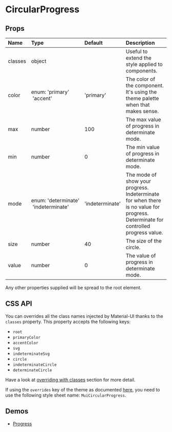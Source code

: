<!--- This documentation is automatically generated, do not try to edit it. -->

# CircularProgress



## Props
| Name | Type | Default | Description |
|:-----|:-----|:--------|:------------|
| classes | object |  | Useful to extend the style applied to components. |
| color | enum:&nbsp;'primary'<br>&nbsp;'accent'<br> | 'primary' | The color of the component. It's using the theme palette when that makes sense. |
| max | number | 100 | The max value of progress in determinate mode. |
| min | number | 0 | The min value of progress in determinate mode. |
| mode | enum:&nbsp;'determinate'<br>&nbsp;'indeterminate'<br> | 'indeterminate' | The mode of show your progress. Indeterminate for when there is no value for progress. Determinate for controlled progress value. |
| size | number | 40 | The size of the circle. |
| value | number | 0 | The value of progress in determinate mode. |

Any other properties supplied will be spread to the root element.

## CSS API

You can overrides all the class names injected by Material-UI thanks to the `classes` property.
This property accepts the following keys:
- `root`
- `primaryColor`
- `accentColor`
- `svg`
- `indeterminateSvg`
- `circle`
- `indeterminateCircle`
- `determinateCircle`

Have a look at [overriding with classes](/customization/overrides#overriding-with-classes)
section for more detail.

If using the `overrides` key of the theme as documented
[here](/customization/themes#customizing-all-instances-of-a-component-type),
you need to use the following style sheet name: `MuiCircularProgress`.

## Demos

- [Progress](/demos/progress)


